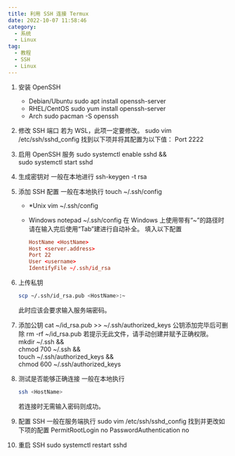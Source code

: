 ```yaml
---
title: 利用 SSH 连接 Termux
date: 2022-10-07 11:58:46
category:
  - 系统
  - Linux
tag:
  - 教程
  - SSH
  - Linux
---
```


1. 安装 OpenSSH

   - Debian/Ubuntu
     sudo apt install openssh-server
   - RHEL/CentOS
     sudo yum install openssh-server
   - Arch
     sudo pacman -S openssh

2. 修改 SSH 端口
   若为 WSL，此项一定要修改。
   sudo vim /etc/ssh/sshd_config
   找到以下项并将其配置为以下值：
   Port 2222
3. 启用 OpenSSH 服务
   sudo systemctl enable sshd && \
   sudo systemctl start sshd
4. 生成密钥对
   一般在本地进行
   ssh-keygen -t rsa
5. 添加 SSH 配置
   一般在本地执行
   touch ~/.ssh/config

   - \*Unix
     vim ~/.ssh/config
   - Windows
     notepad ~/.ssh/config
     在 Windows 上使用带有“~”的路径时请在输入完后使用“Tab”建进行自动补全。
     填入以下配置

     ```conf
     HostName <HostName>
     Host <server.address>
     Port 22
     User <username>
     IdentifyFile ~/.ssh/id_rsa
     ```

6. 上传私钥

   ```sh
   scp ~/.ssh/id_rsa.pub <HostName>:~
   ```

   此时应该会要求输入服务端密码。

7. 添加公钥
   cat ~/id_rsa.pub >> ~/.ssh/authorized_keys
   公钥添加完毕后可删除
   rm -rf ~/id_rsa.pub
   若提示无此文件，请手动创建并赋予正确权限。
   mkdir ~/.ssh && \
   chmod 700 ~/.ssh && \
   touch ~/.ssh/authorized_keys && \
   chmod 600 ~/.ssh/authorized_keys
8. 测试是否能够正确连接
   一般在本地执行

   ```sh
   ssh <HostName>
   ```

   若连接时无需输入密码则成功。

9. 配置 SSH
   一般在服务端执行
   sudo vim /etc/ssh/sshd_config
   找到并更改如下项的配置
   PermitRootLogin no
   PasswordAuthentication no
10. 重启 SSH
    sudo systemctl restart sshd
